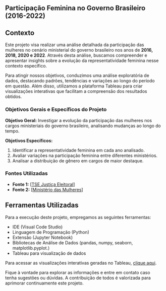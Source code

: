 ## Participação Feminina no Governo Brasileiro (2016-2022)

## Contexto
Este projeto visa realizar uma análise detalhada da participação das mulheres no cenário ministerial do governo brasileiro nos anos de **2016, 2018, 2020 e 2022**. Através desta análise, buscamos compreender e apresentar insights sobre a evolução da representatividade feminina nesse contexto específico.

Para atingir nossos objetivos, conduzimos uma análise exploratória de dados, destacando padrões, tendências e variações ao longo do período em questão. Além disso, utilizamos a plataforma Tableau para criar visualizações interativas que facilitam a compreensão dos resultados obtidos.

### Objetivos Gerais e Específicos do Projeto
**Objetivo Geral:** Investigar a evolução da participação das mulheres nos cargos ministeriais do governo brasileiro, analisando mudanças ao longo do tempo.

**Objetivos Específicos:**
1. Identificar a representatividade feminina em cada ano analisado.
2. Avaliar variações na participação feminina entre diferentes ministérios.
3. Analisar a distribuição de gênero em cargos de maior destaque.

### Fontes Utilizadas
- **Fonte 1:** [[TSE Justiça Eleitoral](https://sig.tse.jus.br/ords/dwapr/r/seai/sig-eleicao-arquivo/confirmação-conjunto-de-dados?session=9640562874713)]
- **Fonte 2:** [[Ministério das Mulheres](https://www.gov.br/mulheres/pt-br/acesso-a-informacao/observatorio-brasil-da-igualdade-de-genero/painel-de-indicadores-2)]

## Ferramentas Utilizadas
Para a execução deste projeto, empregamos as seguintes ferramentas:
- IDE (Visual Code Studio)
- Linguagem de Programação (Python)
- Extensão (Jupyter Notebook)
- Bibliotecas de Análise de Dados (pandas, numpy, seaborn, matplotlib.pyplot.)
- Tableau para visualização de dados

Para acessar as visualizações interativas geradas no Tableau, [clique aqui](https://public.tableau.com/app/profile/thaysa.lima/viz/ProjetoFinal-On26/1inicio?publish=yes).

Fique à vontade para explorar as informações e entre em contato caso tenha sugestões ou dúvidas. A contribuição de todos é valorizada para aprimorar continuamente este projeto.
